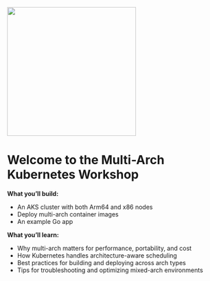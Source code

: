 <img src="https://www.arm.com/-/media/global/logos/Arm-logo-blue-pms313.svg?h=92&w=300&hash=BBCE7EE5167A8481DC908ECBF169CECE80501819&hash=BBCE7EE5167A8481DC908ECBF169CECE80501819&rev=dda2bef6cb3343008ea02cc6e6a29f76" width="300" class="center">

# Welcome to the Multi-Arch Kubernetes Workshop

**What you’ll build:**

- An AKS cluster with both Arm64 and x86 nodes
- Deploy multi-arch container images
- An example Go app

**What you’ll learn:**

- Why multi-arch matters for performance, portability, and cost
- How Kubernetes handles architecture-aware scheduling
- Best practices for building and deploying across arch types
- Tips for troubleshooting and optimizing mixed-arch environments
